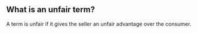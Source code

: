 ##  What is an unfair term?

A term is unfair if it gives the seller an unfair advantage over the consumer.
